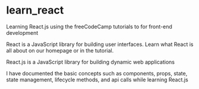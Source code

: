 # learn_react
Learning React.js using the freeCodeCamp tutorials to for front-end development

React is a JavaScript library for building user interfaces. Learn what React is all about on our homepage or in the tutorial.

React.js is a JavaScript library for building dynamic web applications

I have documented the basic concepts such as components, props, state, state management, lifecycle methods, and api calls while learning React.js
